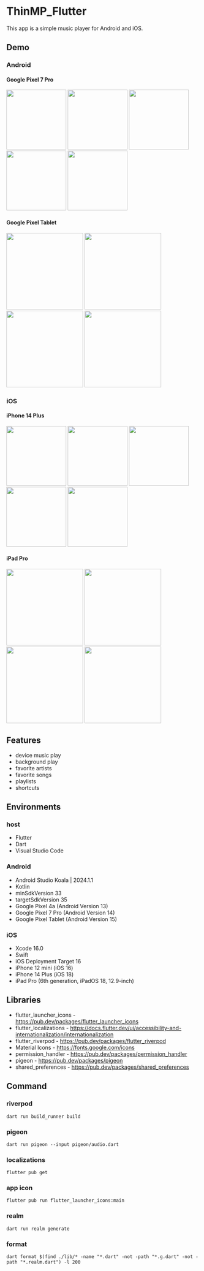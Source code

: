 # ThinMP_Flutter

This app is a simple music player for Android and iOS.

## Demo

### Android

#### Google Pixel 7 Pro

<img src="https://github.com/user-attachments/assets/50e3db06-3e94-4901-bbad-2945e869a604" width="156"> <img src="https://github.com/user-attachments/assets/77ab61ec-7508-45d3-818a-22568ee0fad8" width="156"> <img src="https://github.com/user-attachments/assets/21ffa98d-dd17-41fd-95c1-ef9904efd928" width="156"> <img src="https://github.com/user-attachments/assets/8b20922c-b690-4d72-bf92-698b4af0b13c" width="156"> <img src="https://github.com/user-attachments/assets/feca49bc-5b6d-4400-89e8-5f02dab4367f" width="156">

#### Google Pixel Tablet

<img src="https://github.com/user-attachments/assets/86790a60-41b5-4ff5-97df-af9ab6c0b9fd" width="200"> <img src="https://github.com/user-attachments/assets/ad49ccb6-a082-4518-a9b0-6c2d15c144f0" width="200"> <img src="https://github.com/user-attachments/assets/7f3de9b2-eabc-40d2-8665-c39dd765c656" width="200"> <img src="https://github.com/user-attachments/assets/608b4fa9-3d39-4841-8c02-9461389cbc6a" width="200">

### iOS

#### iPhone 14 Plus

<img src="https://github.com/user-attachments/assets/38f93429-0880-423f-88a0-b875c09fe1e6" width="156"> <img src="https://github.com/user-attachments/assets/e49f468c-21fc-4910-bd05-632482ab9aff" width="156"> <img src="https://github.com/user-attachments/assets/917b5f8c-b4d5-4d15-8385-c64deafdc830" width="156"> <img src="https://github.com/user-attachments/assets/ce7beb33-00a7-4bd7-a679-2bcb1429e777" width="156"> <img src="https://github.com/user-attachments/assets/f40e8108-b300-44eb-9b58-53cf5f81d37f" width="156">

#### iPad Pro

<img src="https://github.com/user-attachments/assets/ba1ba027-6ac0-45e4-acc1-e25c3b1b469a" width="200"> <img src="https://github.com/user-attachments/assets/30ca1129-b0dd-4f56-80ac-7d4dd4515713" width="200"> <img src="https://github.com/user-attachments/assets/cf191e1e-9d50-4e49-84ff-e74f7f8b14ba" width="200"> <img src="https://github.com/user-attachments/assets/d5013a96-63c4-4a73-9ce9-fb4fa9dfbc33" width="200">

## Features

* device music play
* background play
* favorite artists
* favorite songs
* playlists
* shortcuts

## Environments

### host

* Flutter
* Dart
* Visual Studio Code

### Android

* Android Studio Koala | 2024.1.1
* Kotlin
* minSdkVersion 33
* targetSdkVersion 35
* Google Pixel 4a (Android Version 13)
* Google Pixel 7 Pro (Android Version 14)
* Google Pixel Tablet (Android Version 15)

### iOS

* Xcode 16.0
* Swift
* iOS Deployment Target 16
* iPhone 12 mini (iOS 16)
* iPhone 14 Plus (iOS 18)
* iPad Pro (6th generation, iPadOS 18, 12.9-inch)

## Libraries

* flutter_launcher_icons - https://pub.dev/packages/flutter_launcher_icons
* flutter_localizations - https://docs.flutter.dev/ui/accessibility-and-internationalization/internationalization
* flutter_riverpod - https://pub.dev/packages/flutter_riverpod
* Material Icons - https://fonts.google.com/icons
* permission_handler - https://pub.dev/packages/permission_handler
* pigeon - https://pub.dev/packages/pigeon
* shared_preferences - https://pub.dev/packages/shared_preferences

## Command

### riverpod

```
dart run build_runner build
```

### pigeon

```
dart run pigeon --input pigeon/audio.dart
```

### localizations

```
flutter pub get
```

### app icon

```
flutter pub run flutter_launcher_icons:main
```

### realm

```
dart run realm generate
```

### format

```
dart format $(find ./lib/* -name "*.dart" -not -path "*.g.dart" -not -path "*.realm.dart") -l 200
```
